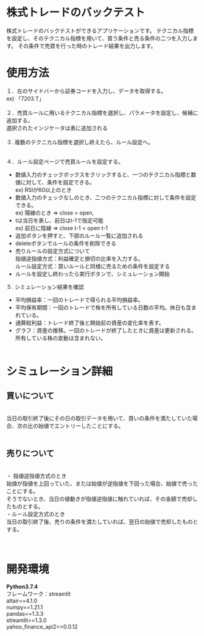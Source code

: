 # 株式トレードのバックテスト

株式トレードのバックテストができるアプリケーションです。
テクニカル指標を設定し、そのテクニカル指標を用いて、買う条件と売る条件の二つを入力します。
その条件で売買を行った時のトレード結果を出力します。

# 使用方法
１．左のサイドバーから証券コードを入力し、データを取得する。 <br>ex) 「7203.T」
<br><br>
２．売買ルールに用いるテクニカル指標を選択し、パラメータを設定し、候補に追加する。<br>
選択されたインジケータは表に追加される
<br><br>
３. 複数のテクニカル指標を選択し終えたら、ルール設定へ。
<br><br>

４．ルール設定ページで売買ルールを設定する。  
- 数値入力のチェックボックスをクリックすると、一つのテクニカル指標と数値に対して、条件を設定できる。  
ex) RSIが60以上のとき  
- 数値入力のチェックなしのとき、二つのテクニカル指標に対して条件を設定できる。  
ex) 陽線のとき ⇒ close > open, 
- tは当日を表し、前日はt-1で指定可能<br>
ex) 前日に陰線 ⇒ close t-1 < open t-1
- 追加ボタンを押すと、下部のルール一覧に追加される
- deleteボタンでルールの条件を削除できる
- 売りルールの設定方式について<br>
指値逆指値方式：利益確定と損切の比率を入力する。<br>
ルール設定方式：買いルールと同様に売るための条件を設定する
- ルールを設定し終わったら実行ボタンで、シミュレーション開始 

５. シミュレーション結果を確認
-  平均損益率：一回のトレードで得られる平均損益率。
- 平均保有期間：一回のトレードで株を所有している日数の平均。休日も含まれている。
- 通算総利益：トレード終了後と開始前の資産の変化率を表す。
- グラフ：資産の推移。一回のトレードが終了したときに資産は更新される。所有している株の変動は含まれない。
<br><br>


# シミュレーション詳細
## 買いについて
<br>
当日の取引終了後にその日の取引データを用いて、買いの条件を満たしていた場合、次の比の始値でエントリーしたことにする。<br><br>

## 売りについて
<br>
・ 指値逆指値方式のとき<br>
始値が指値を上回っていた、または始値が逆指値を下回った場合、始値で売ったことにする。<br>
そうでないとき、当日の値動きが指値逆指値に触れていれば、その金額で売却したものとする。<br>
・ルール設定方式のとき<br>
当日の取引終了後、売りの条件を満たしていれば、翌日の始値で売却したものとする。<br><br><br>

# 開発環境
<b>Python3.7.4</b><br>
フレームワーク：streamlit<br>
altair==4.1.0<br>
numpy==1.21.1<br>
pandas==1.3.3<br>
streamlit==1.3.0<br>
yahoo_finance_api2==0.0.12<br><br><br>




